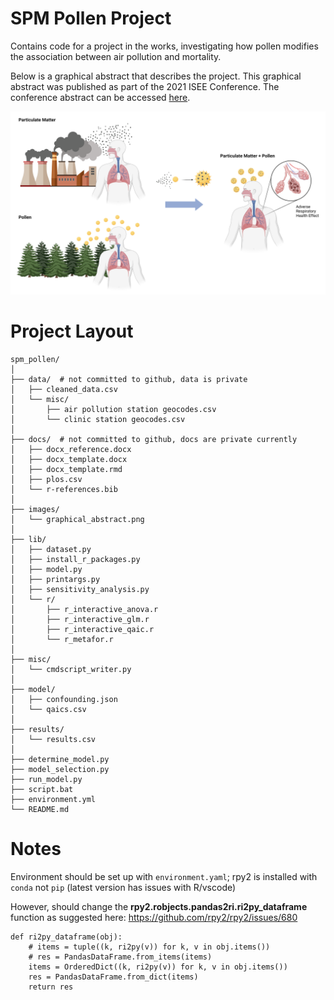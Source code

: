 # SPM Pollen Project
  
Contains code for a project in the works, investigating how pollen modifies the association between air pollution and mortality.  
  
Below is a graphical abstract that describes the project. This graphical abstract was published as part of the 2021 ISEE Conference. The conference abstract can be accessed [here](https://ehp.niehs.nih.gov/doi/abs/10.1289/isee.2021.P-594).  
  
![Graphical Abstract](https://github.com/kyuhur2/spm_pollen/blob/main/images/graphical_abstract.png?raw=true)

# Project Layout
  
    spm_pollen/  
    │  
    ├── data/  # not committed to github, data is private  
    │   ├── cleaned_data.csv  
    │   └── misc/  
    │       ├── air pollution station geocodes.csv   
    │       └── clinic station geocodes.csv  
    │  
    ├── docs/  # not committed to github, docs are private currently  
    │   ├── docx_reference.docx
    │   ├── docx_template.docx
    │   ├── docx_template.rmd
    │   ├── plos.csv
    │   └── r-references.bib
    │  
    ├── images/  
    │   └── graphical_abstract.png
    │
    ├── lib/  
    │   ├── dataset.py  
    │   ├── install_r_packages.py  
    │   ├── model.py  
    │   ├── printargs.py  
    │   ├── sensitivity_analysis.py  
    │   └── r/  
    │       ├── r_interactive_anova.r   
    │       ├── r_interactive_glm.r   
    │       ├── r_interactive_qaic.r   
    │       └── r_metafor.r  
    │  
    ├── misc/  
    │   └── cmdscript_writer.py 
    │  
    ├── model/
    │   ├── confounding.json
    │   └── qaics.csv 
    │  
    ├── results/  
    │   └── results.csv  
    │  
    ├── determine_model.py  
    ├── model_selection.py  
    ├── run_model.py  
    ├── script.bat    
    ├── environment.yml  
    └── README.md  
  
# Notes  
  
Environment should be set up with `environment.yaml`; rpy2 is installed with `conda` not `pip` (latest version has issues with R/vscode)

However, should change the **rpy2.robjects.pandas2ri.ri2py_dataframe** function as suggested here: https://github.com/rpy2/rpy2/issues/680  
  
    def ri2py_dataframe(obj):  
        # items = tuple((k, ri2py(v)) for k, v in obj.items())  
        # res = PandasDataFrame.from_items(items)  
        items = OrderedDict((k, ri2py(v)) for k, v in obj.items())  
        res = PandasDataFrame.from_dict(items)  
        return res  
  
